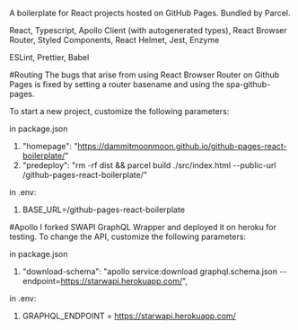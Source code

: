 A boilerplate for React projects hosted on GitHub Pages. Bundled by Parcel.

React, Typescript, Apollo Client (with autogenerated types), React Browser Router, Styled Components, React Helmet, Jest, Enzyme

ESLint, Prettier, Babel

#Routing
The bugs that arise from using React Browser Router on Github Pages is fixed by setting a router basename and using the spa-github-pages.

To start a new project, customize the following parameters:

in package.json

1. "homepage": "https://dammitmoonmoon.github.io/github-pages-react-boilerplate/"
2. "predeploy": "rm -rf dist && parcel build ./src/index.html --public-url /github-pages-react-boilerplate/"

in .env:

1. BASE_URL=/github-pages-react-boilerplate

#Apollo
I forked SWAPI GraphQL Wrapper and deployed it on heroku for testing. To change the API, customize the following parameters:

in package.json

1. "download-schema": "apollo service:download graphql.schema.json --endpoint=https://starwapi.herokuapp.com/",

in .env:

1. GRAPHQL_ENDPOINT = https://starwapi.herokuapp.com/
